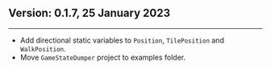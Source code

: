 ## Version: 0.1.7, 25 January 2023
----------------------------------
* Add directional static variables to `Position`, `TilePosition` and `WalkPosition`.
* Move `GameStateDumper` project to examples folder.